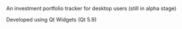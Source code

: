 An investment portfolio tracker for desktop users (still in alpha stage)

Developed using Qt Widgets (Qt 5.9)
